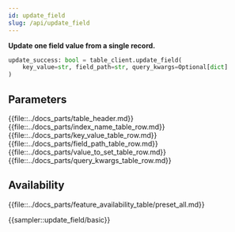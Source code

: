 ```yaml
---
id: update_field
slug: /api/update_field
---
```


**Update one field value from a single record.**

```python
update_success: bool = table_client.update_field(
    key_value=str, field_path=str, query_kwargs=Optional[dict]
)
```

## Parameters

{{file::../docs_parts/table_header.md}}
{{file::../docs_parts/index_name_table_row.md}}
{{file::../docs_parts/key_value_table_row.md}}
{{file::../docs_parts/field_path_table_row.md}}
{{file::../docs_parts/value_to_set_table_row.md}}
{{file::../docs_parts/query_kwargs_table_row.md}}

## Availability

{{file::../docs_parts/feature_availability_table/preset_all.md}}

{{sampler::update_field/basic}}